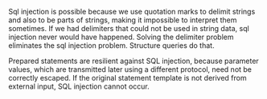 
Sql injection is possible because we use quotation marks to delimit strings and also to be parts of strings, making it impossible to interpret them sometimes. If we had delimiters that could not be used in string data, sql injection never would have happened. Solving the delimiter problem eliminates the sql injection problem. Structure queries do that.

Prepared statements are resilient against SQL injection, because parameter values, which are transmitted later using a different protocol, need not be correctly escaped. If the original statement template is not derived from external input, SQL injection cannot occur.
